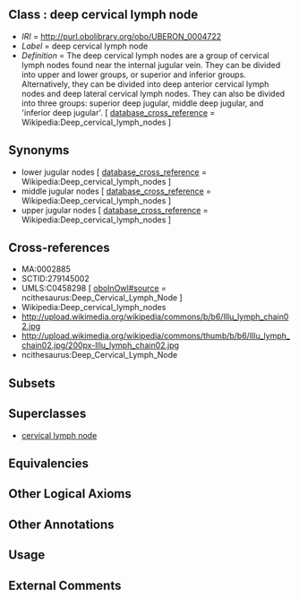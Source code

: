 
## Class : deep cervical lymph node

 * *IRI* = http://purl.obolibrary.org/obo/UBERON_0004722
 * *Label* = deep cervical lymph node
 * *Definition* = The deep cervical lymph nodes are a group of cervical lymph nodes found near the internal jugular vein. They can be divided into upper and lower groups, or superior and inferior groups. Alternatively, they can be divided into deep anterior cervical lymph nodes and deep lateral cervical lymph nodes. They can also be divided into three groups: superior deep jugular, middle deep jugular, and 'inferior deep jugular'. [ [database_cross_reference](../../ef/oboInOwl#hasDbXref.md) = Wikipedia:Deep_cervical_lymph_nodes ]

## Synonyms

 * lower jugular nodes [ [database_cross_reference](../../ef/oboInOwl#hasDbXref.md) = Wikipedia:Deep_cervical_lymph_nodes ]
 * middle jugular nodes [ [database_cross_reference](../../ef/oboInOwl#hasDbXref.md) = Wikipedia:Deep_cervical_lymph_nodes ]
 * upper jugular nodes [ [database_cross_reference](../../ef/oboInOwl#hasDbXref.md) = Wikipedia:Deep_cervical_lymph_nodes ]

## Cross-references

 * MA:0002885
 * SCTID:279145002
 * UMLS:C0458298 [ [oboInOwl#source](../../ce/oboInOwl#source.md) = ncithesaurus:Deep_Cervical_Lymph_Node ]
 * Wikipedia:Deep_cervical_lymph_nodes
 * http://upload.wikimedia.org/wikipedia/commons/b/b6/Illu_lymph_chain02.jpg
 * http://upload.wikimedia.org/wikipedia/commons/thumb/b/b6/Illu_lymph_chain02.jpg/200px-Illu_lymph_chain02.jpg
 * ncithesaurus:Deep_Cervical_Lymph_Node

## Subsets


## Superclasses

 * [cervical lymph node](../../UBERON/29/UBERON_0002429.md)

## Equivalencies


## Other Logical Axioms


## Other Annotations


## Usage


## External Comments

